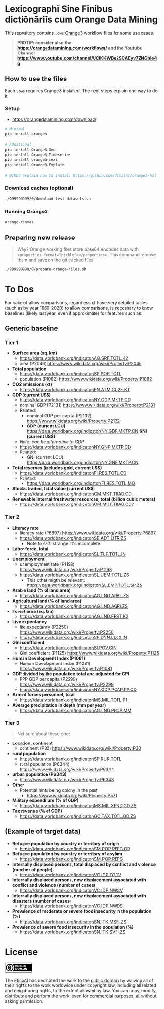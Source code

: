 # Lexicographī Sine Fīnibus dictiōnāriīs cum Orange Data Mining
This repository contains `.ows` [Orange3](https://orangedatamining.com/)
workflow files for some use cases.

> **PROTIP: consider also the <https://orangedatamining.com/workflows/> and the Youtube Channel <https://www.youtube.com/channel/UClKKWBe2SCAEyv7ZNGhIe4g>**


## How to use the files

Each `.ows` requires Orange3 installed. The next steps explain one way to do it

### Setup
- https://orangedatamining.com/download/

```bash
# Minimal
pip install orange3

# Additional
pip install Orange3-Geo
pip install Orange3-Timeseries
pip install orange3-text
pip install Orange3-Explain

# @TODO explain how to install https://github.com/fititnt/orange3-hxl

```

### Download caches (optional)

```bash
./999999999/0/download-test-datasets.sh
```

### Running Orange3

```bash
orange-canvas
```

<!--
 ## Internal notes

- https://stackoverflow.com/questions/tagged/orange
- https://datascience.stackexchange.com/questions/24781/use-feature-constructor-in-orange-to-extract-number-from-string
- https://orange3.readthedocs.io/projects/orange-visual-programming/en/latest/widgets/data/featureconstructor.html


- UN OCHA / Country and Territory
  - https://proxy.hxlstandard.org/data.csv?dest=data_edit&filter01=cut&cut-skip-untagged01=on&strip-headers=on&url=https%3A%2F%2Fdocs.google.com%2Fspreadsheets%2Fd%2F1NjSI2LaS3SqbgYc0HdD8oIb7lofGtiHgoKKATCpwVdY%2Fedit%23gid%3D1088874596
- 1603_16_1_0
  - https://raw.githubusercontent.com/MDCIII/1603_16_1/main/1603/16/1/0/1603_16_1_0.no1.tm.hxl.csv
- 1603_9966_1_0
  - https://raw.githubusercontent.com/MDCIII/1603_9966_1/main/1603/9966/1/0/1603_9966_1_0.no1.tm.hxl.csv

-->

## Preparing new release

> Why? Orange working files store base64 encoded data with
  `<properties format="pickle"></properties>`. This command remove them
  and save on the git tracked files.

```bash
./999999999/0/prepare-orange-files.sh
```

# To Dos

For sake of allow comparisons, regardless of have very detailed tables (such as by year 1960-2020) to allow comparisons, is necessary to know baselines (likely last year, even if approximate) for features such as:

## Generic baseline
### Tier 1
- **Surface area (sq. km)**
  - <https://data.worldbank.org/indicator/AG.SRF.TOTL.K2>
  - area (P2046) <https://www.wikidata.org/wiki/Property:P2046>
- **Total population**
  - <https://data.worldbank.org/indicator/SP.POP.TOTL>
  - population (P1082) <https://www.wikidata.org/wiki/Property:P1082>
- **CO2 emissions (kt)**
  - https://data.worldbank.org/indicator/EN.ATM.CO2E.KT
- **GDP (current US$)**
  - <https://data.worldbank.org/indicator/NY.GDP.MKTP.CD>
  - nominal GDP (P2131) https://www.wikidata.org/wiki/Property:P2131
  - Related:
    - nominal GDP per capita (P2132) <https://www.wikidata.org/wiki/Property:P2132>
    - **GDP (current LCU)** <https://data.worldbank.org/indicator/NY.GDP.MKTP.CN>
**GNI (current US$)**
  - _Note: can be alternative to GDP_
  - <https://data.worldbank.org/indicator/NY.GNP.MKTP.CD>
  - Related:
    - GNI (current LCU) https://data.worldbank.org/indicator/NY.GNP.MKTP.CN
- **Total reserves (includes gold, current US$)**
  - <https://data.worldbank.org/indicator/FI.RES.TOTL.CD>
  - Related:
    - https://data.worldbank.org/indicator/FI.RES.TOTL.MO
- **Stocks traded, total value (current US$)**
  - <https://data.worldbank.org/indicator/CM.MKT.TRAD.CD>
- **Renewable internal freshwater resources, total (billion cubic meters)**
  - <https://data.worldbank.org/indicator/CM.MKT.TRAD.CD?>

### Tier 2

- **Literacy rate**
  - literacy rate (P6897) <https://www.wikidata.org/wiki/Property:P6897>
  - <https://data.worldbank.org/indicator/SE.ADT.LITR.ZS>
    - Note to self: strange. It's incomplete
- **Labor force, total**
  - <https://data.worldbank.org/indicator/SL.TLF.TOTL.IN>
- **Unemployment**
  - unemployment rate (P1198) https://www.wikidata.org/wiki/Property:P1198
  - <https://data.worldbank.org/indicator/SL.UEM.TOTL.ZS>
    - This other migth be relevant: <https://data.worldbank.org/indicator/SL.EMP.TOTL.SP.ZS>
- **Arable land (% of land area)**
  - https://data.worldbank.org/indicator/AG.LND.ARBL.ZS
- **Agricultural land (% of land area)**
  - https://data.worldbank.org/indicator/AG.LND.AGRI.ZS
- **Forest area (sq. km)**
  - https://data.worldbank.org/indicator/AG.LND.FRST.K2
- **Live expectancy**
  - life expectancy (P2250) <https://www.wikidata.org/wiki/Property:P2250>
  - <https://data.worldbank.org/indicator/SP.DYN.LE00.IN>
- **Gini coefficient**
  - <https://data.worldbank.org/indicator/SI.POV.GINI>
  - Gini coefficient (P1125) https://www.wikidata.org/wiki/Property:P1125
- **Human Development Index (P1081)**
  - Human Development Index (P1081) <https://www.wikidata.org/wiki/Property:P1081>
- **GDP divided by the population total and adjusted for CPI**
  - PPP GDP per capita (P2299) <https://www.wikidata.org/wiki/Property:P2299>
  - <https://data.worldbank.org/indicator/NY.GDP.PCAP.PP.CD>
- **Armed forces personnel, total**
  - <https://data.worldbank.org/indicator/MS.MIL.TOTL.P1>
- **Average precipitation in depth (mm per year)**
  - https://data.worldbank.org/indicator/AG.LND.PRCP.MM

### Tier 3
> Not sure about these ones

- **Location, continent**
  - continent (P30) <https://www.wikidata.org/wiki/Property:P30>
- **rural population**
  - <https://data.worldbank.org/indicator/SP.RUR.TOTL>
  - rural population (P6344) <https://www.wikidata.org/wiki/Property:P6344>
- **urban population (P6343)**
  - <https://www.wikidata.org/wiki/Property:P6343>
- **Other**
  - Potential hints being colony in the past
    - https://www.wikidata.org/wiki/Property:P571
- **Military expenditure (% of GDP)**
  - <https://data.worldbank.org/indicator/MS.MIL.XPND.GD.ZS>
- **Tax revenue (% of GDP)**
  - <https://data.worldbank.org/indicator/GC.TAX.TOTL.GD.ZS>


<!--
- Food exports (% of merchandise exports) https://data.worldbank.org/indicator/TX.VAL.FOOD.ZS.UN
- Food imports (% of merchandise imports) https://data.worldbank.org/indicator/TM.VAL.FOOD.ZS.UN
- Ores and metals exports (% of merchandise exports) https://data.worldbank.org/indicator/TX.VAL.MMTL.ZS.UN
- Trade in services (% of GDP) https://data.worldbank.org/indicator/BG.GSR.NFSV.GD.ZS
- Taxes on international trade (% of revenue) https://data.worldbank.org/indicator/GC.TAX.INTT.RV.ZS?
- Inflation, GDP deflator (annual %) https://data.worldbank.org/indicator/NY.GDP.DEFL.KD.ZG
- Inflation, consumer prices (annual %) https://data.worldbank.org/indicator/FP.CPI.TOTL.ZG
- Access to electricity (% of population) https://data.worldbank.org/indicator/EG.ELC.ACCS.ZS
-->

## (Example of target data)

- **Refugee population by country or territory of origin**
  - <https://data.worldbank.org/indicator/SM.POP.REFG.OR>
- **Refugee population by country or territory of asylum**
  - <https://data.worldbank.org/indicator/SM.POP.REFG>
- **Internally displaced persons, total displaced by conflict and violence (number of people)**
  - <https://data.worldbank.org/indicator/VC.IDP.TOCV>
- **Internally displaced persons, new displacement associated with conflict and violence (number of cases)**
  - <https://data.worldbank.org/indicator/VC.IDP.NWCV>
- **Internally displaced persons, new displacement associated with disasters (number of cases)**
  - <https://data.worldbank.org/indicator/VC.IDP.NWDS>
- **Prevalence of moderate or severe food insecurity in the population (%)**
  - <https://data.worldbank.org/indicator/SN.ITK.MSFI.ZS>
- **Prevalence of severe food insecurity in the population (%)**
  - <https://data.worldbank.org/indicator/SN.ITK.SVFI.ZS>
<!--

- https://www.wikidata.org/wiki/Q155
  - time of discovery or invention (P575) <https://www.wikidata.org/wiki/Property:P575>
    - Maybe this could be used as proxy for data of past cononization

-->


# License

[![Public Domain Dedication](img/public-domain.png)](UNLICENSE)

The [EticaAI](https://github.com/EticaAI) has dedicated the work to the
[public domain](UNLICENSE) by waiving all of their rights to the work worldwide
under copyright law, including all related and neighboring rights, to the extent
allowed by law. You can copy, modify, distribute and perform the work, even for
commercial purposes, all without asking permission.